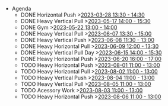 - Agenda
	- DONE Horizontal Push >[2023-03-28 13:30 - 14:30](#agenda://?start=1680003000000&end=1680006600000&allDay=false)
	- DONE Heavy Vertical Pull >[2023-05-17 14:00 - 15:30](#agenda://?start=1684324800000&end=1684330200000&allDay=false)
	- DONE Gym >[2023-05-22 13:00 - 14:00](#agenda://?start=1684753200000&end=1684756800000&allDay=false)
	- DONE Heavy Vertical Pull >[2023-06-07 13:30 - 15:00](#agenda://?start=1686137400000&end=1686142800000&allDay=false)
	- DONE Heavy Vertical Push >[2023-06-08 11:30 - 13:00](#agenda://?start=1686216600000&end=1686222000000&allDay=false)
	- DONE Heavy Horizontal Pull >[2023-06-09 12:00 - 13:30](#agenda://?start=1686304800000&end=1686310200000&allDay=false)
	- DONE Heavy Vertical Pull Day >[2023-06-15 14:00 - 15:30](#agenda://?start=1686830400000&end=1686835800000&allDay=false)
	- DONE Heavy Horizontal Push >[2023-06-20 16:00 - 17:00](#agenda://?start=1687269600000&end=1687273200000&allDay=false)
	- TODO Heavy Horizontal Push >[2023-08-01 11:00 - 13:00](#agenda://?start=1690880400000&end=1690887600000&allDay=false)
	- TODO Heavy Horizontal Pull >[2023-08-02 11:00 - 13:00](#agenda://?start=1690966800000&end=1690974000000&allDay=false)
	- TODO Heavy Vertical Push >[2023-08-04 11:00 - 13:00](#agenda://?start=1691139600000&end=1691146800000&allDay=false)
	- TODO Heavy Vertical Pull >[2023-08-05 11:00 - 13:00](#agenda://?start=1691226000000&end=1691233200000&allDay=false)
	- TODO Acessory Work >[2023-08-03 11:00 - 13:00](#agenda://?start=1691053200000&end=1691060400000&allDay=false)
	- TODO Heavy Horizontal Push >[2023-08-06 11:00 - 13:00](#agenda://?start=1691312400000&end=1691319600000&allDay=false)